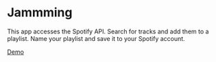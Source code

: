 # Jammming

This app accesses the Spotify API. Search for tracks and add them to a playlist. Name your playlist and save it to your Spotify account.

[Demo](https://callumgrayson.github.io/jammming/)